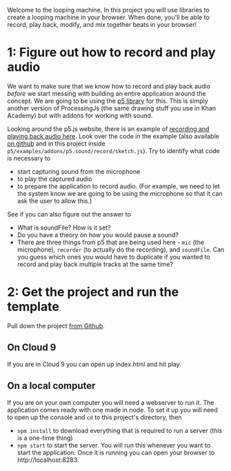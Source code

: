 Welcome to the looping machine. In this project you will use libraries to create a looping machine in your browser. When done, you'll be able to record, play back, modify, and mix together beats in your browser!

# 1: Figure out how to record and play audio

We want to make sure that we know how to record and play back audio *before* we start messing with building an entire application around the concept. We are going to be using the [p5 library](http://p5js.org/) for this. This is simply another version of ProcessingJs (the same drawing stuff you use in Khan Academy) but with addons for working with sound.

Looking around the p5.js website, there is an example of [recording and playing back audio here](http://p5js.org/examples/examples/Sound__Record_Save_Audio.php). Look over the code in the example (also available [on github](https://github.com/processing/p5.js/blob/master/examples/addons/p5.sound/record/sketch.js) and in this project inside `p5/examples/addons/p5.sound/record/sketch.js`). Try to identify what code is necessary to

* start capturing sound from the microphone
* to play the captured audio
* to prepare the application to record audio. (For example, we need to let the system know we are going to be using the microphone so that it can ask the user to allow this.)

See if you can also figure out the answer to

* What is soundFile? How is it set?
* Do you have a theory on how you would pause a sound?
* There are three things from p5 that are being used here - `mic` (the microphone), `recorder` (to actually do the recording), and `soundFile`. Can you guess which ones you would have to duplicate if you wanted to record and play back multiple tracks at the same time?

# 2: Get the project and run the template

Pull down the project [from Github](https://github.com/OperationSpark/looping-machine).

## On Cloud 9
If you are in Cloud 9 you can open up index.html and hit play.

## On a local computer
If you are on your own computer you will need a webserver to run it. The application comes ready with one made in node. To set it up you will need to open up the console and `cd` to this project's directory, then

* `npm install` to download everything that is required to run a server (this is a one-time thing)
* `npm start` to start the server. You will run this whenever you want to start the application. Once it is running you can open your browser to http://localhost:8283.
